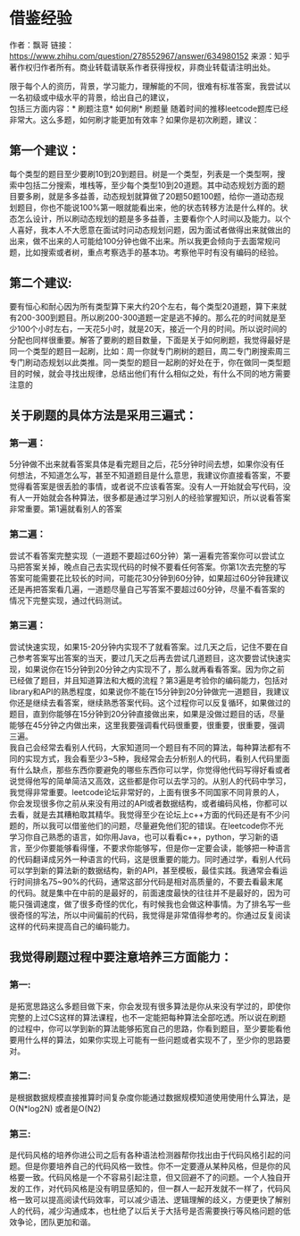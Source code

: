 # 借鉴经验
作者：飘哥
链接：https://www.zhihu.com/question/278552967/answer/634980152
来源：知乎
著作权归作者所有。商业转载请联系作者获得授权，非商业转载请注明出处。

限于每个人的资历，背景，学习能力，理解能的不同，很难有标准答案，我尝试以一名初级或中级水平的背景，给出自己的建议，<br/>
包括三方面内容：* 刷题注意* 如何刷* 刷题量 随着时间的推移leetcode题库已经非常大。这么多题，如何刷才能更加有效率？如果你是初次刷题，建议：<br/>
## 第一个建议：<br/>
每个类型的题目至少要刷10到20到题目。树是一个类型，列表是一个类型啊，搜索中包括二分搜索，堆栈等，至少每个类型10到20道题。其中动态规划方面的题目要多刷，就是多多益善，动态规划就算做了20题50题100题，给你一道动态规划题目，你也不能说100%第一眼就能看出来，他的状态转移方法是什么样的。状态怎么设计，所以刷动态规划的题是多多益善，主要看你个人时间以及能力。以个人喜好，我本人不大愿意在面试时问动态规划问题，因为面试者做得出来就做出的出来，做不出来的人可能给100分钟也做不出来。所以我更会倾向于去面常规问题，比如搜索或者树，重点考察选手的基本功。考察他平时有没有编码的经验。<br/>
## 第二个建议:<br/>
要有恒心和耐心因为所有类型算下来大约20个左右，每个类型20道题，算下来就有200-300到题目。所以刷200-300道题一定是逃不掉的。那么花的时间就是至少100个小时左右，一天花5小时，就是20天，接近一个月的时间。所以说时间的分配也同样很重要。解答了要刷的题目数量，下面是关于如何刷题，我觉得最好是同一个类型的题目一起刷，比如：周一你就专门刷树的题目，周二专门刷搜索周三专门刷动态规划以此类推。同一类型的题目一起刷的好处在于，你在做同一类型题目的时候，就会寻找出规律，总结出他们有什么相似之处，有什么不同的地方需要注意的<br/>
## 关于刷题的具体方法是采用三遍式：<br/>
### 第一遍：<br/>
5分钟做不出来就看答案具体是看完题目之后，花5分钟时间去想，如果你没有任何想法，不知道怎么写，甚至不知道题目是什么意思，我建议你直接看答案，不要觉得看答案是很丢脸的事情，或者说不应该看答案。没有人一开始就会写代码，没有人一开始就会各种算法，很多都是通过学习别人的经验掌握知识，所以说看答案非常重要。第1遍就看别人的答案
### 第二遍：<br/>
尝试不看答案完整实现（一道题不要超过60分钟）第一遍看完答案你可以尝试立马把答案关掉，晚点自己去实现代码的时候不要看任何答案。你第1次去完整的写答案可能需要花比较长的时间，可能花30分钟到60分钟，如果超过60分钟我建议还是再把答案看几遍，一道题尽量自己写答案不要超过60分钟，尽量不看答案的情况下完整实现，通过代码测试。<br/>
### 第三遍：<br/>
尝试快速实现，如果15-20分钟内实现不了就看答案。过几天之后，记住不要在自己参考答案写出答案的当天，要过几天之后再去尝试几道题目，这次要尝试快速实现，如果说你在15分钟到20分钟之内实现不了，那么就再看看答案。因为你之前已经做了题目，并且知道算法和大概的流程？第3遍是考验你的编码能力，包括对library和API的熟悉程度，如果说你不能在15分钟到20分钟做完一道题目，我建议你还是继续去看答案，继续熟悉答案代码。这个过程你可以反复循环，如果做过的题目，直到你能够在15分钟到20分钟直接做出来，如果是没做过题目的话，尽量能够在45分钟之内做出来，这里我要强调看代码很重要，很重要，很重要，强调三遍。<br/>
我自己会经常去看别人代码，大家知道同一个题目有不同的算法，每种算法都有不同的实现方式，我会看至少3\~5种，我经常会去分析别人的代码，看别人代码里面有什么缺点，那些东西你要避免的哪些东西你可以学，你觉得他代码写得好看或者说觉得他写的简单简洁又高效，这些都是你可以去学习的。从别人的代码中学习，我觉得非常重要。leetcode论坛非常好的，上面有很多不同国家不同背景的人，你会发现很多你之前从来没有用过的API或者数据结构，或者编码风格，你都可以去看，就是去其糟粕取其精华。我觉得至少在论坛上c++方面的代码还是有不少问题的，所以我可以借鉴他们的问题，尽量避免他们犯的错误。在leetcode你不光学习你自己熟悉的语言，如你用Java，也可以看看c++，python，学习新的语言，至少你要能够看得懂，不要求你能够写，但是你一定要会读，能够把一种语言的代码翻译成另外一种语言的代码，这是很重要的能力。同时通过学，看别人代码可以学到新的算法新的数据结构，新的API，甚至模板，最佳实践。我通常会看运行时间排名75\~90%的代码，通常这部分代码是相对高质量的，不要去看最末尾的代码。就是集中在中前的是最好的，前面速度最快的往往并不是最好的，因为可能只强调速度，做了很多奇怪的优化，有时候我也会做这种事情。为了排名写一些很奇怪的写法，所以中间偏前的代码，我觉得是非常值得参考的。你通过反复阅读这样的代码来提高自己的编码能力。<br/>
## 我觉得刷题过程中要注意培养三方面能力：<br/>
### 第一:<br/>
是拓宽思路这么多题目做下来，你会发现有很多算法是你从来没有学过的，即使你完整的上过CS这样的算法课程，也不一定能把每种算法全部吃透。所以说在刷题的过程中，你可以学到新的算法能够拓宽自己的思路，你看到题目，至少要能看他要用什么样的算法，如果你实现上可能有一些问题或者实现不了，至少你的思路要对。<br/>
### 第二:<br/>
是根据数据规模直接推算时间复杂度你能通过数据规模知道使用使用什么算法，是O(N*log2N) 或者是O(N2)<br/>
### 第三:<br/>
是代码风格的培养你进公司之后有各种语法检测器帮你找出由于代码风格引起的问题。但是你要培养自己的代码风格一致性。你不一定要遵从某种风格，但是你的风格要一致。代码风格是一个不容易引起注意，但又回避不了的问题。一个人独自开发的工作，对代码风格是没有明显感知的，但一群人一起开发就不一样了，代码风格一致可以提高阅读代码效率，可以减少语法、逻辑理解的歧义，方便更快了解别人的代码，减少沟通成本，也杜绝了以后关于大括号是否需要换行等风格问题的低效争论，团队更加和谐。
